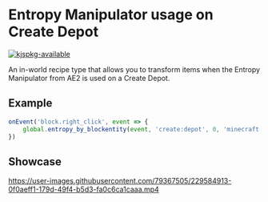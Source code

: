 # Entropy Manipulator usage on Create Depot

[![kjspkg-available](https://github-production-user-asset-6210df.s3.amazonaws.com/79367505/250114674-fb848719-d52e-471b-a6cf-2c0ea6729f1c.svg)](https://kjspkglookup.modernmodpacks.site/#entropy-manipulator-create-depot)

An in-world recipe type that allows you to transform items when the Entropy Manipulator from AE2 is used on a Create Depot.

## Example

```js
onEvent('block.right_click', event => {
    global.entropy_by_blockentity(event, 'create:depot', 0, 'minecraft:water_bucket', 'minecraft:ice', 1, true)
})
```

## Showcase

https://user-images.githubusercontent.com/79367505/229584913-0f0aeff1-179d-49f4-b5d3-fa0c6ca1caaa.mp4
